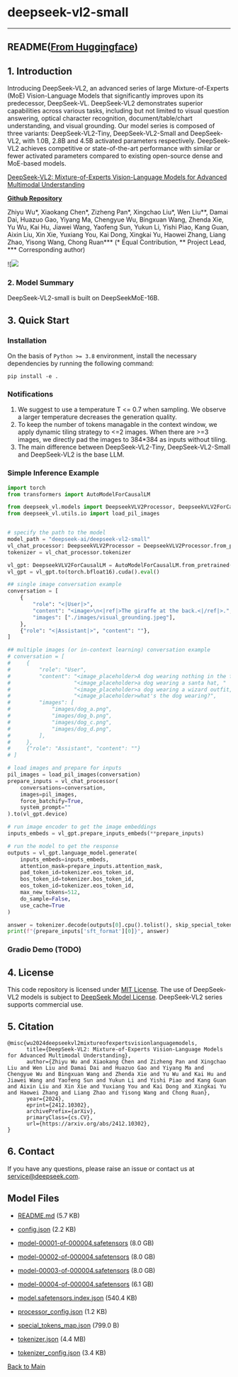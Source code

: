 
# deepseek-vl2-small
---


## README([From Huggingface](https://huggingface.co/deepseek-ai/deepseek-vl2-small))



## 1. Introduction

Introducing DeepSeek-VL2, an advanced series of large Mixture-of-Experts (MoE) Vision-Language Models that significantly improves upon its predecessor, DeepSeek-VL. DeepSeek-VL2 demonstrates superior capabilities across various tasks, including but not limited to visual question answering, optical character recognition,  document/table/chart understanding, and visual grounding. Our model series is composed of three variants: DeepSeek-VL2-Tiny, DeepSeek-VL2-Small and DeepSeek-VL2, with 1.0B, 2.8B and 4.5B activated parameters respectively.
DeepSeek-VL2 achieves competitive or state-of-the-art performance with similar or fewer activated parameters compared to existing open-source dense and MoE-based models.


[DeepSeek-VL2: Mixture-of-Experts Vision-Language Models for Advanced Multimodal Understanding](https://arxiv.org/abs/2412.10302)

[**Github Repository**](https://github.com/deepseek-ai/DeepSeek-VL2)


Zhiyu Wu*, Xiaokang Chen*, Zizheng Pan*, Xingchao Liu*, Wen Liu**, Damai Dai, Huazuo Gao, Yiyang Ma, Chengyue Wu, Bingxuan Wang, Zhenda Xie, Yu Wu, Kai Hu, Jiawei Wang, Yaofeng Sun, Yukun Li, Yishi Piao, Kang Guan, Aixin Liu, Xin Xie, Yuxiang You, Kai Dong, Xingkai Yu, Haowei Zhang, Liang Zhao, Yisong Wang, Chong Ruan*** (* Equal Contribution, ** Project Lead, *** Corresponding author)

![![](https://github.com/deepseek-ai/DeepSeek-VL2/tree/main/images/vl2_teaser.jpeg)


### 2. Model Summary

DeepSeek-VL2-small is built on DeepSeekMoE-16B.


## 3. Quick Start

### Installation

On the basis of `Python >= 3.8` environment, install the necessary dependencies by running the following command:

```shell
pip install -e .
```

### Notifications
1. We suggest to use a temperature T <= 0.7 when sampling. We observe a larger temperature decreases the generation quality.
2. To keep the number of tokens managable in the context window, we apply dynamic tiling strategy to <=2 images. When there are >=3 images, we directly pad the images to 384*384 as inputs without tiling.
3. The main difference between DeepSeek-VL2-Tiny, DeepSeek-VL2-Small and DeepSeek-VL2 is the base LLM.

### Simple Inference Example

```python
import torch
from transformers import AutoModelForCausalLM

from deepseek_vl.models import DeepseekVLV2Processor, DeepseekVLV2ForCausalLM
from deepseek_vl.utils.io import load_pil_images


# specify the path to the model
model_path = "deepseek-ai/deepseek-vl2-small"
vl_chat_processor: DeepseekVLV2Processor = DeepseekVLV2Processor.from_pretrained(model_path)
tokenizer = vl_chat_processor.tokenizer

vl_gpt: DeepseekVLV2ForCausalLM = AutoModelForCausalLM.from_pretrained(model_path, trust_remote_code=True)
vl_gpt = vl_gpt.to(torch.bfloat16).cuda().eval()

## single image conversation example
conversation = [
    {
        "role": "<|User|>",
        "content": "<image>\n<|ref|>The giraffe at the back.<|/ref|>.",
        "images": ["./images/visual_grounding.jpeg"],
    },
    {"role": "<|Assistant|>", "content": ""},
]

## multiple images (or in-context learning) conversation example
# conversation = [
#     {
#         "role": "User",
#         "content": "<image_placeholder>A dog wearing nothing in the foreground, "
#                    "<image_placeholder>a dog wearing a santa hat, "
#                    "<image_placeholder>a dog wearing a wizard outfit, and "
#                    "<image_placeholder>what's the dog wearing?",
#         "images": [
#             "images/dog_a.png",
#             "images/dog_b.png",
#             "images/dog_c.png",
#             "images/dog_d.png",
#         ],
#     },
#     {"role": "Assistant", "content": ""}
# ]

# load images and prepare for inputs
pil_images = load_pil_images(conversation)
prepare_inputs = vl_chat_processor(
    conversations=conversation,
    images=pil_images,
    force_batchify=True,
    system_prompt=""
).to(vl_gpt.device)

# run image encoder to get the image embeddings
inputs_embeds = vl_gpt.prepare_inputs_embeds(**prepare_inputs)

# run the model to get the response
outputs = vl_gpt.language_model.generate(
    inputs_embeds=inputs_embeds,
    attention_mask=prepare_inputs.attention_mask,
    pad_token_id=tokenizer.eos_token_id,
    bos_token_id=tokenizer.bos_token_id,
    eos_token_id=tokenizer.eos_token_id,
    max_new_tokens=512,
    do_sample=False,
    use_cache=True
)

answer = tokenizer.decode(outputs[0].cpu().tolist(), skip_special_tokens=True)
print(f"{prepare_inputs['sft_format'][0]}", answer)
```

### Gradio Demo (TODO)


## 4. License

This code repository is licensed under [MIT License](./LICENSE-CODE). The use of DeepSeek-VL2 models is subject to [DeepSeek Model License](./LICENSE-MODEL). DeepSeek-VL2 series supports commercial use.

## 5. Citation

```
@misc{wu2024deepseekvl2mixtureofexpertsvisionlanguagemodels,
      title={DeepSeek-VL2: Mixture-of-Experts Vision-Language Models for Advanced Multimodal Understanding}, 
      author={Zhiyu Wu and Xiaokang Chen and Zizheng Pan and Xingchao Liu and Wen Liu and Damai Dai and Huazuo Gao and Yiyang Ma and Chengyue Wu and Bingxuan Wang and Zhenda Xie and Yu Wu and Kai Hu and Jiawei Wang and Yaofeng Sun and Yukun Li and Yishi Piao and Kang Guan and Aixin Liu and Xin Xie and Yuxiang You and Kai Dong and Xingkai Yu and Haowei Zhang and Liang Zhao and Yisong Wang and Chong Ruan},
      year={2024},
      eprint={2412.10302},
      archivePrefix={arXiv},
      primaryClass={cs.CV},
      url={https://arxiv.org/abs/2412.10302}, 
}
```

## 6. Contact

If you have any questions, please raise an issue or contact us at [service@deepseek.com](mailto:service@deepseek.com).



## Model Files

- [README.md](https://paddlenlp.bj.bcebos.com/models/community/deepseek-ai/deepseek-vl2-small/README.md) (5.7 KB)

- [config.json](https://paddlenlp.bj.bcebos.com/models/community/deepseek-ai/deepseek-vl2-small/config.json) (2.2 KB)

- [model-00001-of-000004.safetensors](https://paddlenlp.bj.bcebos.com/models/community/deepseek-ai/deepseek-vl2-small/model-00001-of-000004.safetensors) (8.0 GB)

- [model-00002-of-000004.safetensors](https://paddlenlp.bj.bcebos.com/models/community/deepseek-ai/deepseek-vl2-small/model-00002-of-000004.safetensors) (8.0 GB)

- [model-00003-of-000004.safetensors](https://paddlenlp.bj.bcebos.com/models/community/deepseek-ai/deepseek-vl2-small/model-00003-of-000004.safetensors) (8.0 GB)

- [model-00004-of-000004.safetensors](https://paddlenlp.bj.bcebos.com/models/community/deepseek-ai/deepseek-vl2-small/model-00004-of-000004.safetensors) (6.1 GB)

- [model.safetensors.index.json](https://paddlenlp.bj.bcebos.com/models/community/deepseek-ai/deepseek-vl2-small/model.safetensors.index.json) (540.4 KB)

- [processor_config.json](https://paddlenlp.bj.bcebos.com/models/community/deepseek-ai/deepseek-vl2-small/processor_config.json) (1.2 KB)

- [special_tokens_map.json](https://paddlenlp.bj.bcebos.com/models/community/deepseek-ai/deepseek-vl2-small/special_tokens_map.json) (799.0 B)

- [tokenizer.json](https://paddlenlp.bj.bcebos.com/models/community/deepseek-ai/deepseek-vl2-small/tokenizer.json) (4.4 MB)

- [tokenizer_config.json](https://paddlenlp.bj.bcebos.com/models/community/deepseek-ai/deepseek-vl2-small/tokenizer_config.json) (3.4 KB)


[Back to Main](../../)